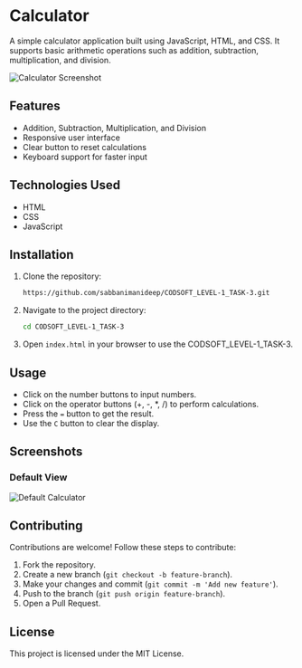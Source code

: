 # Calculator

A simple calculator application built using JavaScript, HTML, and CSS. It supports basic arithmetic operations such as addition, subtraction, multiplication, and division.

![Calculator Screenshot](https://github.com/sabbanimanideep/CODSOFT_LEVEL-1_TASK-3/blob/main/Screenshot%202025-03-01%20at%201.15.58%E2%80%AFPM.png?raw=true)

## Features
- Addition, Subtraction, Multiplication, and Division
- Responsive user interface
- Clear button to reset calculations
- Keyboard support for faster input

## Technologies Used
- HTML
- CSS
- JavaScript

## Installation
1. Clone the repository:
   ```sh
   https://github.com/sabbanimanideep/CODSOFT_LEVEL-1_TASK-3.git
   ```
2. Navigate to the project directory:
   ```sh
   cd CODSOFT_LEVEL-1_TASK-3
   ```
3. Open `index.html` in your browser to use the CODSOFT_LEVEL-1_TASK-3.

## Usage
- Click on the number buttons to input numbers.
- Click on the operator buttons (+, -, *, /) to perform calculations.
- Press the `=` button to get the result.
- Use the `C` button to clear the display.

## Screenshots
### Default View
![Default Calculator](https://github.com/sabbanimanideep/CODSOFT_LEVEL-1_TASK-3/blob/main/Screenshot%202025-03-01%20at%201.15.58%E2%80%AFPM.png?raw=true)

## Contributing
Contributions are welcome! Follow these steps to contribute:
1. Fork the repository.
2. Create a new branch (`git checkout -b feature-branch`).
3. Make your changes and commit (`git commit -m 'Add new feature'`).
4. Push to the branch (`git push origin feature-branch`).
5. Open a Pull Request.

## License
This project is licensed under the MIT License.


